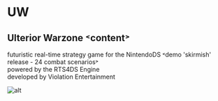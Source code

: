 # UW
## Ulterior Warzone ˂content˃
futuristic real-time strategy game for the NintendoDS
˂demo 'skirmish' release - 24 combat scenarios˃   
      powered by the RTS4DS Engine   
      developed by Violation Entertainment
	  
![alt](https://www.violationentertainment.com/img/g_uw/UW_100128.jpg "image")
